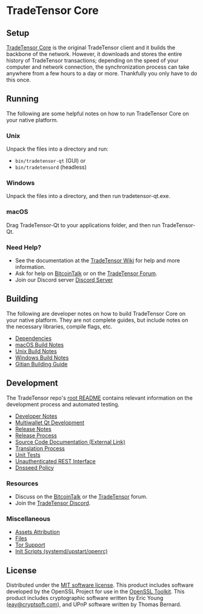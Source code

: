 TradeTensor Core
=============

Setup
---------------------
[TradeTensor Core](http://tradetensor.org/wallet) is the original TradeTensor client and it builds the backbone of the network. However, it downloads and stores the entire history of TradeTensor transactions; depending on the speed of your computer and network connection, the synchronization process can take anywhere from a few hours to a day or more. Thankfully you only have to do this once.

Running
---------------------
The following are some helpful notes on how to run TradeTensor Core on your native platform.

### Unix

Unpack the files into a directory and run:

- `bin/tradetensor-qt` (GUI) or
- `bin/tradetensord` (headless)

### Windows

Unpack the files into a directory, and then run tradetensor-qt.exe.

### macOS

Drag TradeTensor-Qt to your applications folder, and then run TradeTensor-Qt.

### Need Help?

* See the documentation at the [TradeTensor Wiki](https://github.com/TradeTensor-Project/TradeTensor/wiki)
for help and more information.
* Ask for help on [BitcoinTalk](https://bitcointalk.org/index.php?topic=1262920.0) or on the [TradeTensor Forum](http://forum.tradetensor.org/).
* Join our Discord server [Discord Server](https://discord.tradetensor.org)

Building
---------------------
The following are developer notes on how to build TradeTensor Core on your native platform. They are not complete guides, but include notes on the necessary libraries, compile flags, etc.

- [Dependencies](dependencies.md)
- [macOS Build Notes](build-osx.md)
- [Unix Build Notes](build-unix.md)
- [Windows Build Notes](build-windows.md)
- [Gitian Building Guide](gitian-building.md)

Development
---------------------
The TradeTensor repo's [root README](/README.md) contains relevant information on the development process and automated testing.

- [Developer Notes](developer-notes.md)
- [Multiwallet Qt Development](multiwallet-qt.md)
- [Release Notes](release-notes.md)
- [Release Process](release-process.md)
- [Source Code Documentation (External Link)](https://www.fuzzbawls.pw/tradetensor/doxygen/)
- [Translation Process](translation_process.md)
- [Unit Tests](unit-tests.md)
- [Unauthenticated REST Interface](REST-interface.md)
- [Dnsseed Policy](dnsseed-policy.md)

### Resources
* Discuss on the [BitcoinTalk](https://bitcointalk.org/index.php?topic=1262920.0) or the [TradeTensor](http://forum.tradetensor.org/) forum.
* Join the [TradeTensor Discord](https://discord.tradetensor.org).

### Miscellaneous
- [Assets Attribution](assets-attribution.md)
- [Files](files.md)
- [Tor Support](tor.md)
- [Init Scripts (systemd/upstart/openrc)](init.md)

License
---------------------
Distributed under the [MIT software license](/COPYING).
This product includes software developed by the OpenSSL Project for use in the [OpenSSL Toolkit](https://www.openssl.org/). This product includes
cryptographic software written by Eric Young ([eay@cryptsoft.com](mailto:eay@cryptsoft.com)), and UPnP software written by Thomas Bernard.
